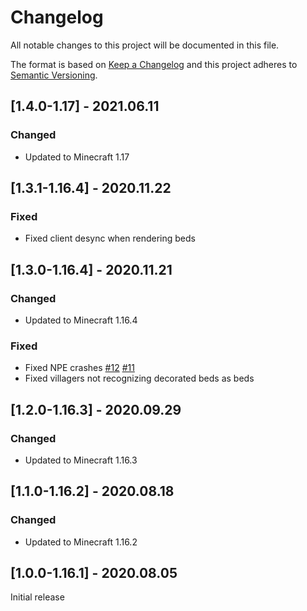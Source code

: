 # Changelog
All notable changes to this project will be documented in this file.

The format is based on [Keep a Changelog](http://keepachangelog.com/en/1.0.0/) and this project adheres to [Semantic Versioning](http://semver.org/spec/v2.0.0.html).

## [1.4.0-1.17] - 2021.06.11
### Changed
- Updated to Minecraft 1.17

## [1.3.1-1.16.4] - 2020.11.22
### Fixed
- Fixed client desync when rendering beds

## [1.3.0-1.16.4] - 2020.11.21
### Changed
- Updated to Minecraft 1.16.4
### Fixed
- Fixed NPE crashes [#12](https://github.com/TheIllusiveC4/Bedspreads/issues/12) [#11](https://github.com/TheIllusiveC4/Bedspreads/issues/11)
- Fixed villagers not recognizing decorated beds as beds

## [1.2.0-1.16.3] - 2020.09.29
### Changed
- Updated to Minecraft 1.16.3

## [1.1.0-1.16.2] - 2020.08.18
### Changed
- Updated to Minecraft 1.16.2

## [1.0.0-1.16.1] - 2020.08.05
Initial release

